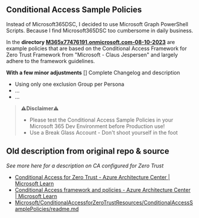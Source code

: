 Conditional Access Sample Policies
-----------------------------------------------------
Instead of Microsoft365DSC, I decided to use Microsoft Graph PowerShell Scripts.
Because I find Microsoft365DSC too cumbersome in daily business.

In the **directory [M365x77476191.onmicrosoft.com-08-10-2023](https://github.com/philippkohn/ConditionalAccessforZeroTrustResources/tree/main/ConditionalAccessSamplePolicies/M365x77476191.onmicrosoft.com-08-10-2023)** are example policies that are based on the Conditional Access Framework for Zero Trust Framework from "Microsoft - Claus Jespersen" and largely adhere to the framework guidelines.

**With a few minor adjustments**
[] Complete Changelog and description

- Using only one exclusion Group per Persona
- ...
- ...

> ⚠️**Disclaimer**⚠️
> - Please test the Conditional Access Sample Policies in your Microsoft 365 Dev Environment before Production use!
> - Use a Break Glass Account - Don't shoot yourself in the foot

Old description from original repo & source
-----------------------------------------------------
*See more here for a description on CA configured for Zero Trust*
- [Conditional Access for Zero Trust - Azure Architecture Center | Microsoft Learn](https://learn.microsoft.com/en-us/azure/architecture/guide/security/conditional-access-zero-trust)
- [Conditional Access framework and policies - Azure Architecture Center | Microsoft Learn](https://learn.microsoft.com/en-us/azure/architecture/guide/security/conditional-access-framework)
- [Microsoft/ConditionalAccessforZeroTrustResources/ConditionalAccessSamplePolicies/readme.md](https://github.com/microsoft/ConditionalAccessforZeroTrustResources/blob/main/ConditionalAccessSamplePolicies/readme.md)